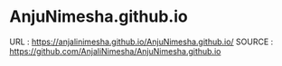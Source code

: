 # AnjuNimesha.github.io

URL     : https://anjalinimesha.github.io/AnjuNimesha.github.io/
SOURCE  : https://github.com/AnjaliNimesha/AnjuNimesha.github.io
